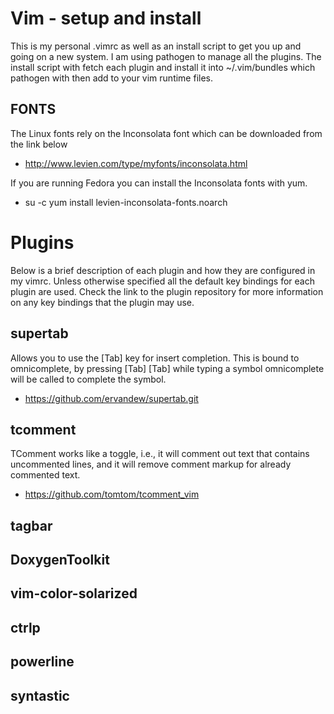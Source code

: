 Vim - setup and install 
=======================
This is my personal .vimrc as well as an install script to get 
you up and going on a new system. I am using pathogen to 
manage all the plugins. The install script with fetch each plugin
and install it into ~/.vim/bundles which pathogen with then add 
to your vim runtime files.


FONTS
-----
The Linux fonts rely on the Inconsolata font which can be downloaded from the link below
* http://www.levien.com/type/myfonts/inconsolata.html

If you are running Fedora you can install the Inconsolata fonts with yum.
* su -c yum install levien-inconsolata-fonts.noarch 


Plugins
=======
Below is a brief description of each plugin and how they are configured in my vimrc.
Unless otherwise specified all the default key bindings for each plugin are used. 
Check the link to the plugin repository for more information on any key bindings that
the plugin may use.

supertab
--------
Allows you to use the [Tab] key for insert completion. This is bound to omnicomplete, by pressing 
[Tab] [Tab] while typing a symbol omnicomplete will be called to complete the symbol.

* https://github.com/ervandew/supertab.git 

tcomment
--------
TComment works like a toggle, i.e., it will comment out text that contains 
uncommented lines, and it will remove comment markup for already commented text.


* https://github.com/tomtom/tcomment_vim

tagbar
------

DoxygenToolkit
--------------

vim-color-solarized
-------------------

ctrlp
-----

powerline
---------

syntastic
---------

